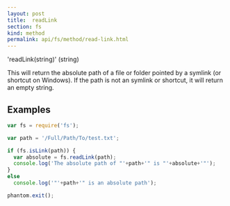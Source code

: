```yaml
---
layout: post
title:  readLink
section: fs
kind: method
permalink: api/fs/method/read-link.html
---
```


'readLink(string)' (string)

This will return the absolute path of a file or folder pointed by a symlink (or shortcut on Windows). If the path is not an symlink or shortcut, it will return an empty string.

## Examples

```javascript
var fs = require('fs');

var path = '/Full/Path/To/test.txt';

if (fs.isLink(path)) {
  var absolute = fs.readLink(path);
  console.log('The absolute path of "'+path+'" is "'+absolute+'"');
}
else
  console.log('"'+path+'" is an absolute path');

phantom.exit();
```









